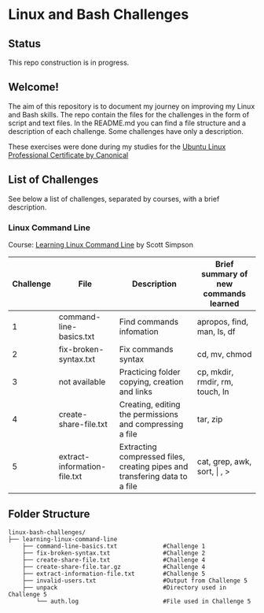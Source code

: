 # Linux and Bash Challenges

## Status  

This repo construction is in progress.

## Welcome!

The aim of this repository is to document my journey on improving my Linux and Bash skills. The repo contain the files for the challenges in the form of script and text files. In the README.md you can find a file structure and a description of each challenge. Some challenges have only a description.

These exercises were done during my studies for the [Ubuntu Linux Professional Certificate by Canonical][url_certificate]

## List of Challenges

See below a list of challenges, separated by courses, with a brief description.

### Linux Command Line
Course: [Learning Linux Command Line][url_cli] by Scott Simpson

|Challenge | File                        | Description                                                                | Brief summary of new commands learned |
|----------|-----------------------------|----------------------------------------------------------------------------|---------------------------------------|
|1         |command-line-basics.txt      |Find commands infomation                                                    |apropos, find, man, ls, df             |
|2         |fix-broken-syntax.txt        |Fix commands syntax                                                         |cd, mv, chmod                          |
|3         |not available                |Practicing folder copying, creation and links                               |cp, mkdir, rmdir, rm, touch, ln        |
|4         |create-share-file.txt        |Creating, editing the permissions and compressing a file                    |tar, zip                               | 
|5         |extract-information-file.txt |Extracting compressed files, creating pipes and transfering data to a file  |cat, grep, awk, sort, \| , \>          |

## Folder Structure

```plaintext
linux-bash-challenges/
├── learning-linux-command-line
    ├── command-line-basics.txt             #Challenge 1
    ├── fix-broken-syntax.txt               #Challenge 2
    ├── create-share-file.txt               #Challenge 4
    ├── create-share-file.tar.gz            #Challenge 4
    ├── extract-information-file.txt        #Challenge 5
    ├── invalid-users.txt                   #Output from Challenge 5
    ├── unpack                              #Directory used in Challenge 5
        └── auth.log                        #File used in Challenge 5
```

[url_certificate]:https://www.linkedin.com/learning/paths/ubuntu-linux-professional-certificate-by-canonical
[url_cli]:https://www.linkedin.com/learning/learning-linux-command-line-14447912
